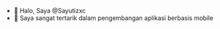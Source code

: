- 👋 Halo, Saya @Sayutizxc
- 👀 Saya sangat tertarik dalam pengembangan aplikasi berbasis mobile

<!---
Sayutizxc/Sayutizxc is a ✨ special ✨ repository because its `README.md` (this file) appears on your GitHub profile.
You can click the Preview link to take a look at your changes.
--->
